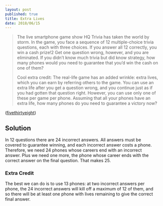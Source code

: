 ```yaml
---
layout: post
published: true
title: Extra Lives
date: 2018/06/15
---
```


>The live smartphone game show HQ Trivia has taken the world by storm. In the game, you face a sequence of 12 multiple-choice trivia questions, each with three choices. If you answer all 12 correctly, you win a cash prize!2 Get one question wrong, however, and you are eliminated. If you didn’t know much trivia but did know strategy, how many phones would you need to guarantee that you’d win the cash on one of them?
>
>Cool extra credit: The real-life game has an added wrinkle: extra lives, which you can earn by referring others to the game. You can use an extra life after you get a question wrong, and you continue just as if you had gotten that question right. However, you can use only one of these per game per phone. Assuming that all your phones have an extra life, how many phones do you need to guarantee a victory now?


<!--more-->

([fivethirtyeight](https://fivethirtyeight.com/features/how-many-phones-do-you-need-to-win-hq-trivia/))

## Solution

In $12$ questions there are $24$ incorrect answers. All answers must be covered to guarantee winning, and each incorrect answer costs a phone. Therefore, we need $24$ phones whose careers end with an incorrect answer. Plus we need one more, the phone whose career ends with the correct answer on the final question.  That makes $25$.

### Extra Credit

The best we can do is to use $13$ phones: at two incorrect answers per phone, the $24$ incorrect answers will kill off a maximum of $12$ of them, and so there will be at least one phone with lives remaining to give the correct final answer.

<br>
